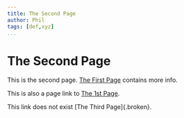 ```yaml
---
title: The Second Page
author: Phil
tags: [def,xyz]
...
```


# The Second Page

This is the second page. [The First Page](the_first_page.html) contains more info.

This is also a page link to [The 1st Page](the_first_page.html).

This link does not exist [The Third Page]{.broken}.
